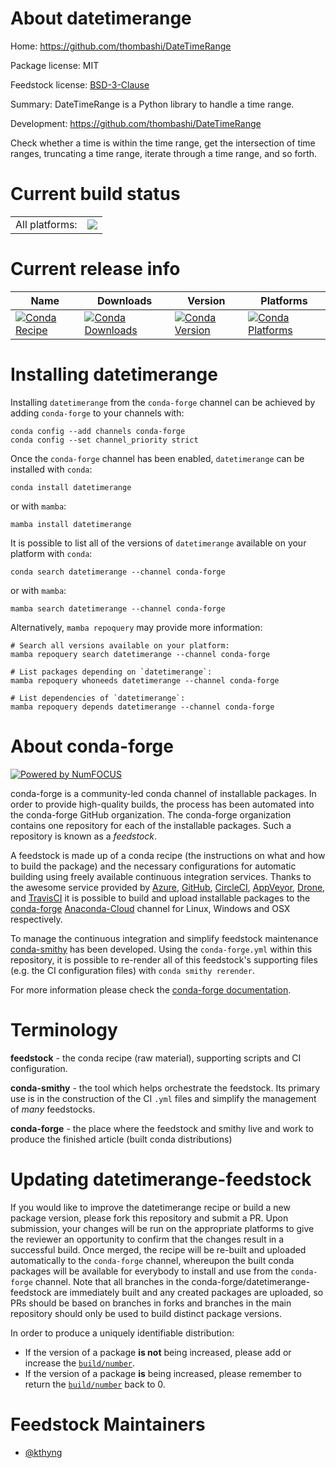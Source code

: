 About datetimerange
===================

Home: https://github.com/thombashi/DateTimeRange

Package license: MIT

Feedstock license: [BSD-3-Clause](https://github.com/conda-forge/datetimerange-feedstock/blob/main/LICENSE.txt)

Summary: DateTimeRange is a Python library to handle a time range.

Development: https://github.com/thombashi/DateTimeRange

Check whether a time is within the time range, get the intersection of time ranges,
truncating a time range, iterate through a time range, and so forth.


Current build status
====================


<table><tr><td>All platforms:</td>
    <td>
      <a href="https://dev.azure.com/conda-forge/feedstock-builds/_build/latest?definitionId=17200&branchName=main">
        <img src="https://dev.azure.com/conda-forge/feedstock-builds/_apis/build/status/datetimerange-feedstock?branchName=main">
      </a>
    </td>
  </tr>
</table>

Current release info
====================

| Name | Downloads | Version | Platforms |
| --- | --- | --- | --- |
| [![Conda Recipe](https://img.shields.io/badge/recipe-datetimerange-green.svg)](https://anaconda.org/conda-forge/datetimerange) | [![Conda Downloads](https://img.shields.io/conda/dn/conda-forge/datetimerange.svg)](https://anaconda.org/conda-forge/datetimerange) | [![Conda Version](https://img.shields.io/conda/vn/conda-forge/datetimerange.svg)](https://anaconda.org/conda-forge/datetimerange) | [![Conda Platforms](https://img.shields.io/conda/pn/conda-forge/datetimerange.svg)](https://anaconda.org/conda-forge/datetimerange) |

Installing datetimerange
========================

Installing `datetimerange` from the `conda-forge` channel can be achieved by adding `conda-forge` to your channels with:

```
conda config --add channels conda-forge
conda config --set channel_priority strict
```

Once the `conda-forge` channel has been enabled, `datetimerange` can be installed with `conda`:

```
conda install datetimerange
```

or with `mamba`:

```
mamba install datetimerange
```

It is possible to list all of the versions of `datetimerange` available on your platform with `conda`:

```
conda search datetimerange --channel conda-forge
```

or with `mamba`:

```
mamba search datetimerange --channel conda-forge
```

Alternatively, `mamba repoquery` may provide more information:

```
# Search all versions available on your platform:
mamba repoquery search datetimerange --channel conda-forge

# List packages depending on `datetimerange`:
mamba repoquery whoneeds datetimerange --channel conda-forge

# List dependencies of `datetimerange`:
mamba repoquery depends datetimerange --channel conda-forge
```


About conda-forge
=================

[![Powered by
NumFOCUS](https://img.shields.io/badge/powered%20by-NumFOCUS-orange.svg?style=flat&colorA=E1523D&colorB=007D8A)](https://numfocus.org)

conda-forge is a community-led conda channel of installable packages.
In order to provide high-quality builds, the process has been automated into the
conda-forge GitHub organization. The conda-forge organization contains one repository
for each of the installable packages. Such a repository is known as a *feedstock*.

A feedstock is made up of a conda recipe (the instructions on what and how to build
the package) and the necessary configurations for automatic building using freely
available continuous integration services. Thanks to the awesome service provided by
[Azure](https://azure.microsoft.com/en-us/services/devops/), [GitHub](https://github.com/),
[CircleCI](https://circleci.com/), [AppVeyor](https://www.appveyor.com/),
[Drone](https://cloud.drone.io/welcome), and [TravisCI](https://travis-ci.com/)
it is possible to build and upload installable packages to the
[conda-forge](https://anaconda.org/conda-forge) [Anaconda-Cloud](https://anaconda.org/)
channel for Linux, Windows and OSX respectively.

To manage the continuous integration and simplify feedstock maintenance
[conda-smithy](https://github.com/conda-forge/conda-smithy) has been developed.
Using the ``conda-forge.yml`` within this repository, it is possible to re-render all of
this feedstock's supporting files (e.g. the CI configuration files) with ``conda smithy rerender``.

For more information please check the [conda-forge documentation](https://conda-forge.org/docs/).

Terminology
===========

**feedstock** - the conda recipe (raw material), supporting scripts and CI configuration.

**conda-smithy** - the tool which helps orchestrate the feedstock.
                   Its primary use is in the construction of the CI ``.yml`` files
                   and simplify the management of *many* feedstocks.

**conda-forge** - the place where the feedstock and smithy live and work to
                  produce the finished article (built conda distributions)


Updating datetimerange-feedstock
================================

If you would like to improve the datetimerange recipe or build a new
package version, please fork this repository and submit a PR. Upon submission,
your changes will be run on the appropriate platforms to give the reviewer an
opportunity to confirm that the changes result in a successful build. Once
merged, the recipe will be re-built and uploaded automatically to the
`conda-forge` channel, whereupon the built conda packages will be available for
everybody to install and use from the `conda-forge` channel.
Note that all branches in the conda-forge/datetimerange-feedstock are
immediately built and any created packages are uploaded, so PRs should be based
on branches in forks and branches in the main repository should only be used to
build distinct package versions.

In order to produce a uniquely identifiable distribution:
 * If the version of a package **is not** being increased, please add or increase
   the [``build/number``](https://docs.conda.io/projects/conda-build/en/latest/resources/define-metadata.html#build-number-and-string).
 * If the version of a package **is** being increased, please remember to return
   the [``build/number``](https://docs.conda.io/projects/conda-build/en/latest/resources/define-metadata.html#build-number-and-string)
   back to 0.

Feedstock Maintainers
=====================

* [@kthyng](https://github.com/kthyng/)

